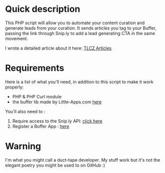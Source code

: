 # Quick description

This PHP script will allow you to automate your content curation and generate leads from your curation. It sends articles you tag to your Buffer, passing the link through Snip.ly to add a lead generating CTA in the same movement.

I wrote a detailed article about it here: 
[TLCZ Articles](http://thomaslecoz.com)

# Requirements

Here is a list of what you'll need, in addition to this script to make it work properly:
* PHP & PHP Curl module
* the buffer lib made by Little-Apps.com [here](https://www.little-apps.com/blog/2012/09/automatically-post-updates-buffer-api-php/)

You'll also need to :
1. Require access to the Snip.ly API: [click here](http://snip.ly/api/v2/)
2. Register a Buffer App : [here](https://buffer.com/developers/api)

# Warning

I'm what you might call a duct-tape developer. My stuff work but it's not the elegant poetry you might be used to on GitHub :)

